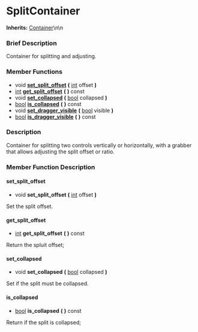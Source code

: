 #  SplitContainer  
**Inherits:** [Container](class_container)\\n\\n
###  Brief Description  
Container for splitting and adjusting.

###  Member Functions 
  * void  **[set_split_offset](#set_split_offset)**  **(** [int](class_int) offset  **)**
  * [int](class_int)  **[get_split_offset](#get_split_offset)**  **(** **)** const
  * void  **[set_collapsed](#set_collapsed)**  **(** [bool](class_bool) collapsed  **)**
  * [bool](class_bool)  **[is_collapsed](#is_collapsed)**  **(** **)** const
  * void  **[set_dragger_visible](#set_dragger_visible)**  **(** [bool](class_bool) visible  **)**
  * [bool](class_bool)  **[is_dragger_visible](#is_dragger_visible)**  **(** **)** const

###  Description  
Container for splitting two controls vertically or horizontally, with a grabber that allows adjusting the split offset or ratio.

###  Member Function Description  

#### <a name="set_split_offset">set_split_offset</a>
  * void  **set_split_offset**  **(** [int](class_int) offset  **)**

Set the split offset.

#### <a name="get_split_offset">get_split_offset</a>
  * [int](class_int)  **get_split_offset**  **(** **)** const

Return the spluit offset;

#### <a name="set_collapsed">set_collapsed</a>
  * void  **set_collapsed**  **(** [bool](class_bool) collapsed  **)**

Set if the split must be collapsed.

#### <a name="is_collapsed">is_collapsed</a>
  * [bool](class_bool)  **is_collapsed**  **(** **)** const

Return if the split is collapsed;

